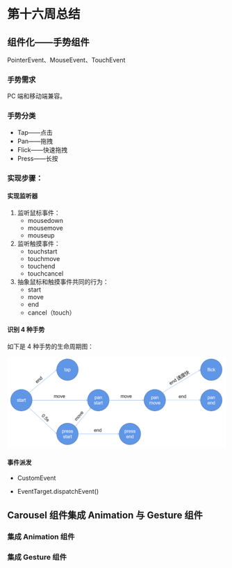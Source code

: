 # 第十六周总结

## 组件化——手势组件

PointerEvent、MouseEvent、TouchEvent

### 手势需求

PC 端和移动端兼容。

### 手势分类

- Tap——点击
- Pan——拖拽
- Flick——快速拖拽
- Press——长按

### 实现步骤：

#### 实现监听器

1. 监听鼠标事件：
   - mousedown
   - mousemove
   - mouseup
2. 监听触摸事件：
   - touchstart
   - touchmove
   - touchend
   - touchcancel
3. 抽象鼠标和触摸事件共同的行为：
   - start
   - move
   - end
   - cancel（touch）

#### 识别 4 种手势

如下是 4 种手势的生命周期图：

<img src="./gesture.png" style="zoom:60%;" />

#### 事件派发

- CustomEvent

- EventTarget.dispatchEvent()



## Carousel 组件集成 Animation 与 Gesture 组件

### 集成 Animation 组件

### 集成 Gesture 组件
